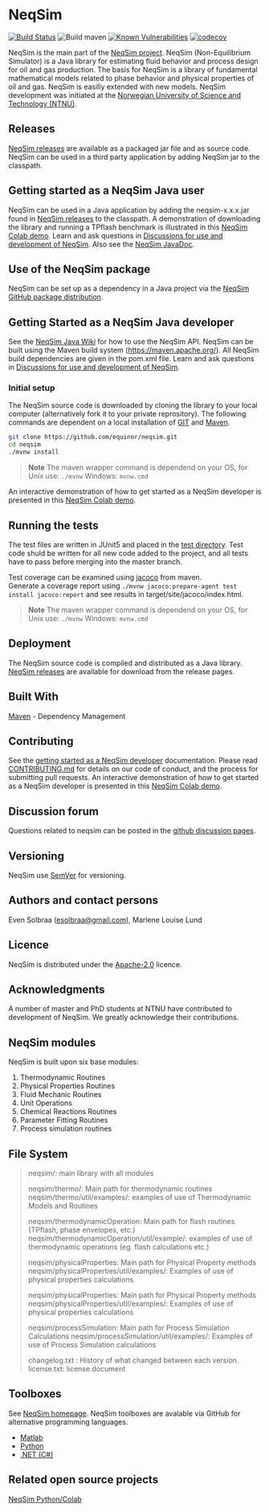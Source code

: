 # NeqSim

[![Build Status](https://neqsim.visualstudio.com/neqsim_cicd/_apis/build/status/neqsim_build?branchName=master)](https://neqsim.visualstudio.com/neqsim_cicd/_build/latest?definitionId=1&branchName=master)
![Build maven](https://github.com/equinor/neqsim/workflows/Build%20maven/badge.svg?branch=master)
[![Known Vulnerabilities](https://snyk.io/test/github/equinor/neqsim/badge.svg)](https://snyk.io/test/github/equinor/neqsim)
[![codecov](https://codecov.io/gh/equinor/neqsim/branch/master/graph/badge.svg?token=IRnbAwRDtc)](https://codecov.io/gh/equinor/neqsim)

NeqSim is the main part of the [NeqSim project](https://equinor.github.io/neqsimhome/). NeqSim (Non-Equilibrium Simulator) is a Java library for estimating fluid behavior and process design for oil and gas production.
The basis for NeqSim is a library of fundamental mathematical models related to phase behavior and physical properties of oil and gas.  NeqSim is easilly extended with new models. NeqSim development was initiated at the [Norwegian University of Science and Technology (NTNU)](https://www.ntnu.edu/employees/even.solbraa).

## Releases

[NeqSim releases](https://github.com/equinor/neqsim/releases) are available as a packaged jar file and as source code. NeqSim can be used in a third party application by adding NeqSim jar to the classpath.

## Getting started as a NeqSim Java user

NeqSim can be used in a Java application by adding the neqsim-x.x.x.jar found in [NeqSim releases](https://github.com/equinor/neqsim/releases) to the classpath. A demonstration of downloading the library and running a TPflash  benchmark is illustrated in this [NeqSim Colab demo](https://colab.research.google.com/drive/1XkQ_CrVj2gLTtJvXhFQMWALzXii522CL). Learn and ask questions in [Discussions for use and development of NeqSim](https://github.com/equinor/neqsim/discussions). Also see the [NeqSim JavaDoc](https://htmlpreview.github.io/?https://github.com/equinor/neqsimhome/blob/master/javadoc/site/apidocs/index.html).

## Use of the NeqSim package
NeqSim can be set up as a dependency in a Java project via the [NeqSim GitHub package distribution](https://github.com/equinor/neqsim/packages/42822).

## Getting Started as a NeqSim Java developer

See the [NeqSim Java Wiki](https://github.com/equinor/neqsim/wiki) for how to use the NeqSim API.
NeqSim can be built using the Maven build system (https://maven.apache.org/). All NeqSim build dependencies are given in the pom.xml file. Learn and ask questions in [Discussions for use and development of NeqSim](https://github.com/equinor/neqsim/discussions).

### Initial setup

The NeqSim source code is downloaded by cloning the library to your local computer (alternatively fork it to your private reprository). The following commands are dependent on a local installation of [GIT](https://git-scm.com/) and [Maven](https://maven.apache.org/).

```bash
git clone https://github.com/equinor/neqsim.git
cd neqsim
./mvnw install
```
> **Note**
> The maven wrapper command is dependend on your OS, for Unix use: ```./mvnw```
> Windows:
> ```mvnw.cmd ```

An interactive demonstration of how to get started as a NeqSim developer is presented in this [NeqSim Colab demo](https://colab.research.google.com/drive/1JiszeCxfpcJZT2vejVWuNWGmd9SJdNC7).  

## Running the tests

The test files are written in JUnit5 and placed in the [test directory](https://github.com/equinor/neqsim/tree/master/src/test). Test code shuld be written for all new code added to the project, and all tests have to pass before merging into the master branch.  

Test coverage can be examined using [jacoco](https://www.eclemma.org/jacoco/) from maven.  
Generate a coverage report using `./mvnw jacoco:prepare-agent test install jacoco:report` and see results in target/site/jacoco/index.html.
> **Note**
> The maven wrapper command is dependend on your OS, for Unix use: ```./mvnw```
> Windows:
> ```mvnw.cmd ```


## Deployment

The NeqSim source code is compiled and distributed as a Java library. [NeqSim releases](https://github.com/equinor/neqsim/releases) are available for download from the release pages.

## Built With

[Maven](https://maven.apache.org/) - Dependency Management

## Contributing

See the [getting started as a NeqSim developer](https://github.com/equinor/neqsim/wiki/Getting-started-as-a-NeqSim-developer) documentation. Please read [CONTRIBUTING.md](CONTRIBUTING.md) for details on our code of conduct, and the process for submitting pull requests. An interactive demonstration of how to get started as a NeqSim developer is presented in this [NeqSim Colab demo](https://colab.research.google.com/drive/1JiszeCxfpcJZT2vejVWuNWGmd9SJdNC7).  

## Discussion forum

Questions related to neqsim can be posted in the [github discussion pages](https://github.com/equinor/neqsim/discussions).

## Versioning

NeqSim use [SemVer](https://semver.org/) for versioning.

## Authors and contact persons

Even Solbraa (esolbraa@gmail.com),  Marlene Louise Lund

## Licence

NeqSim is distributed under the [Apache-2.0](https://github.com/equinor/neqsim/blob/master/LICENSE) licence.

## Acknowledgments

A number of master and PhD students at NTNU have contributed to development of NeqSim. We greatly acknowledge their contributions.

## NeqSim modules

NeqSim is built upon six base modules:

1. Thermodynamic Routines
2. Physical Properties Routines
3. Fluid Mechanic Routines
4. Unit Operations
5. Chemical Reactions Routines
6. Parameter Fitting Routines
7. Process simulation routines

## File System

>neqsim/: main library with all modules
>
>neqsim/thermo/: Main path for thermodynamic routines
>neqsim/thermo/util/examples/: examples of use of Thermodynamic Models and Routines
>
>neqsim/thermodynamicOperation: Main path for flash routines (TPflash, phase envelopes, etc.)
>neqsim/thermodynamicOperation/util/example/: examples of use of thermodynamic operations (eg. flash calculations etc.)
>
>neqsim/physicalProperties: Main path for Physical Property methods
>neqsim/physicalProperties/util/examples/: Examples of use of physical properties calculations
>
>neqsim/physicalProperties: Main path for Physical Property methods
>neqsim/physicalProperties/util/examples/: Examples of use of physical properties calculations
>
>neqsim/processSimulation: Main path for Process Simulation Calculations
>neqsim/processSimulation/util/examples/: Examples of use of Process Simulation calculations
>
>changelog.txt : History of what changed between each version.
>license.txt: license document

## Toolboxes

See [NeqSim homepage](https://equinor.github.io/neqsimhome/). NeqSim toolboxes are avalable via GitHub for alternative programming languages.

* [Matlab](https://github.com/equinor/neqsimmatlab)
* [Python](https://github.com/equinor/neqsimpython)
* [.NET (C#)](https://github.com/equinor/neqsimcapeopen)

## Related open source projects

[NeqSim Python/Colab](https://github.com/EvenSol/NeqSim-Colab)
